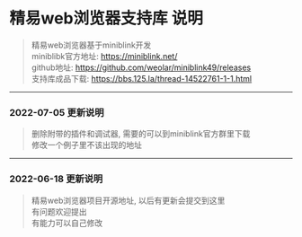 # 精易web浏览器支持库 说明  

> 精易web浏览器基于miniblink开发  
> miniblibk官方地址: https://miniblink.net/  
> github地址: https://github.com/weolar/miniblink49/releases  
> 支持库成品下载: https://bbs.125.la/thread-14522761-1-1.html  

----

### 2022-07-05 更新说明
> 删除附带的插件和调试器, 需要的可以到miniblink官方群里下载  
> 修改一个例子里不该出现的地址  
 
----

### 2022-06-18 更新说明
> 精易web浏览器项目开源地址, 以后有更新会提交到这里  
> 有问题欢迎提出  
> 有能力可以自己修改

